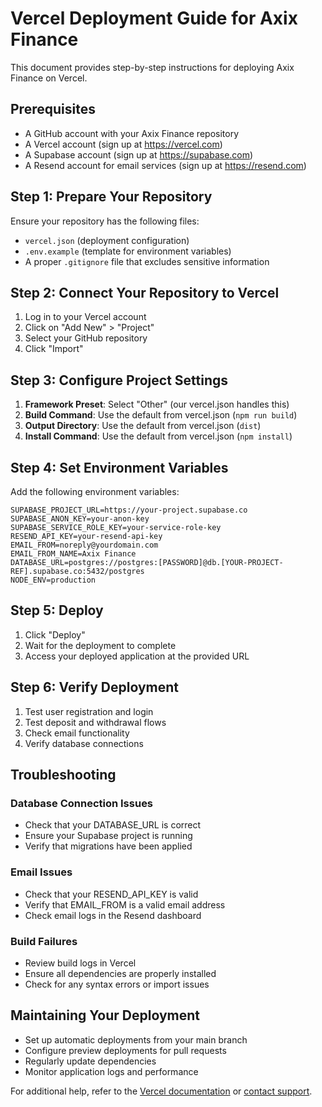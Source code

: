 # Vercel Deployment Guide for Axix Finance

This document provides step-by-step instructions for deploying Axix Finance on Vercel.

## Prerequisites

- A GitHub account with your Axix Finance repository
- A Vercel account (sign up at https://vercel.com)
- A Supabase account (sign up at https://supabase.com)
- A Resend account for email services (sign up at https://resend.com)

## Step 1: Prepare Your Repository

Ensure your repository has the following files:
- `vercel.json` (deployment configuration)
- `.env.example` (template for environment variables)
- A proper `.gitignore` file that excludes sensitive information

## Step 2: Connect Your Repository to Vercel

1. Log in to your Vercel account
2. Click on "Add New" > "Project"
3. Select your GitHub repository
4. Click "Import"

## Step 3: Configure Project Settings

1. **Framework Preset**: Select "Other" (our vercel.json handles this)
2. **Build Command**: Use the default from vercel.json (`npm run build`)
3. **Output Directory**: Use the default from vercel.json (`dist`)
4. **Install Command**: Use the default from vercel.json (`npm install`)

## Step 4: Set Environment Variables

Add the following environment variables:

```
SUPABASE_PROJECT_URL=https://your-project.supabase.co
SUPABASE_ANON_KEY=your-anon-key
SUPABASE_SERVICE_ROLE_KEY=your-service-role-key
RESEND_API_KEY=your-resend-api-key
EMAIL_FROM=noreply@yourdomain.com
EMAIL_FROM_NAME=Axix Finance
DATABASE_URL=postgres://postgres:[PASSWORD]@db.[YOUR-PROJECT-REF].supabase.co:5432/postgres
NODE_ENV=production
```

## Step 5: Deploy

1. Click "Deploy"
2. Wait for the deployment to complete
3. Access your deployed application at the provided URL

## Step 6: Verify Deployment

1. Test user registration and login
2. Test deposit and withdrawal flows
3. Check email functionality
4. Verify database connections

## Troubleshooting

### Database Connection Issues
- Check that your DATABASE_URL is correct
- Ensure your Supabase project is running
- Verify that migrations have been applied

### Email Issues
- Check that your RESEND_API_KEY is valid
- Verify that EMAIL_FROM is a valid email address
- Check email logs in the Resend dashboard

### Build Failures
- Review build logs in Vercel
- Ensure all dependencies are properly installed
- Check for any syntax errors or import issues

## Maintaining Your Deployment

- Set up automatic deployments from your main branch
- Configure preview deployments for pull requests
- Regularly update dependencies
- Monitor application logs and performance

For additional help, refer to the [Vercel documentation](https://vercel.com/docs) or [contact support](https://vercel.com/help).
